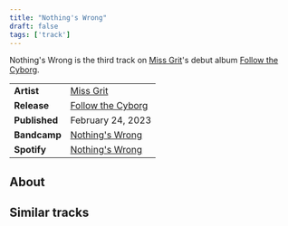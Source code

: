 ```yaml
---
title: "Nothing's Wrong"
draft: false
tags: ['track']
---
```


Nothing's Wrong is the third track on [Miss Grit](artists/Miss%20Grit.md)'s debut album [Follow the Cyborg](releases/Miss%20Grit/Follow%20the%20Cyborg.md).

|                  |                                                                                                 |
| ---------------- | ----------------------------------------------------------------------------------------------- |
| **Artist**       | [Miss Grit](artists/Miss%20Grit.md)                                                             |
| **Release**      | [Follow the Cyborg](releases/Miss%20Grit/Follow%20the%20Cyborg.md)                              |
| **Published**    | February 24, 2023                                                                               |
| **Bandcamp**     | [Nothing's Wrong](https://missgrit.bandcamp.com/track/nothings-wrong)                           |
| **Spotify**      | [Nothing's Wrong](https://open.spotify.com/track/3g5v5S6Adv3gqPpKuli6Q5?si=ab3300409a6046e1)    |

## About


## Similar tracks
